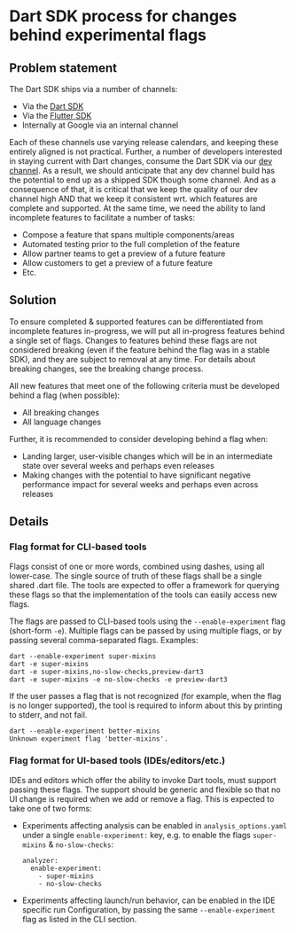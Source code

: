 # Dart SDK process for changes behind experimental flags

## Problem statement

The Dart SDK ships via a number of channels:

- Via the [Dart SDK](https://www.dartlang.org/tools/sdk#install)
- Via the [Flutter SDK](http://flutter.io)
- Internally at Google via an internal channel

Each of these channels use varying release calendars, and keeping these entirely
aligned is not practical. Further, a number of developers interested in staying
current with Dart changes, consume the Dart SDK via our [dev
channel](https://github.com/dart-lang/sdk/wiki/Branches-and-releases). As a
result, we should anticipate that any dev channel build has the potential to end
up as a shipped SDK though some channel. And as a consequence of that, it is
critical that we keep the quality of our dev channel high AND that we keep it
consistent wrt. which features are complete and supported. At the same time, we
need the ability to land incomplete features to facilitate a number of tasks:

- Compose a feature that spans multiple components/areas
- Automated testing prior to the full completion of the feature
- Allow partner teams to get a preview of a future feature
- Allow customers to get a preview of a future feature
- Etc.

## Solution

To ensure completed & supported features can be differentiated from incomplete
features in-progress, we will put all in-progress features behind a single set
of flags. Changes to features behind these flags are not considered breaking
(even if the feature behind the flag was in a stable SDK), and they are subject
to removal at any time. For details about breaking changes, see the breaking
change process.

All new features that meet one of the following criteria must be developed
behind a flag (when possible):

- All breaking changes
- All language changes

Further, it is recommended to consider developing behind a flag when:

- Landing larger, user-visible changes which will be in an intermediate state
  over several weeks and perhaps even releases
- Making changes with the potential to have significant negative performance
  impact for several weeks and perhaps even across releases

## Details

### Flag format for CLI-based tools

Flags consist of one or more words, combined using dashes, using all lower-case.
The single source of truth of these flags shall be a single shared .dart file.
The tools are expected to offer a framework for querying these flags so that the
implementation of the tools can easily access new flags.

The flags are passed to CLI-based tools using the `--enable-experiment` flag
(short-form `-e`). Multiple flags can be passed by using multiple flags, or by
passing several comma-separated flags. Examples:

```
dart --enable-experiment super-mixins
dart -e super-mixins
dart -e super-mixins,no-slow-checks,preview-dart3
dart -e super-mixins -e no-slow-checks -e preview-dart3
```

If the user passes a flag that is not recognized (for example, when the flag is
no longer supported), the tool is required to inform about this by printing to
stderr, and not fail.

```
dart --enable-experiment better-mixins
Unknown experiment flag 'better-mixins'.
```

### Flag format for UI-based tools (IDEs/editors/etc.)

IDEs and editors which offer the ability to invoke Dart tools, must support
passing these flags. The support should be generic and flexible so that no UI
change is required when we add or remove a flag. This is expected to take one of
two forms:

- Experiments affecting analysis can be enabled in `analysis_options.yaml` under
  a single `enable-experiment:` key, e.g. to enable the flags `super-mixins` &
  `no-slow-checks`:

  ```
  analyzer:
    enable-experiment:
      - super-mixins
      - no-slow-checks
  ```

- Experiments affecting launch/run behavior, can be enabled in the IDE specific
  run Configuration, by passing the same `--enable-experiment` flag as listed in
  the CLI section.
